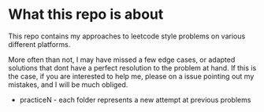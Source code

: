 # What this repo is about 

This repo contains my approaches to leetcode style problems on various different platforms. 

More often than not, I may have missed a few edge cases, or adapted solutions that dont have a perfect resolution to the 
problem at hand. If this is the case, if you are interested to help me, please on a issue pointing out my mistakes, and
I will be much obliged. 




* practiceN - each folder represents a new attempt at previous problems
